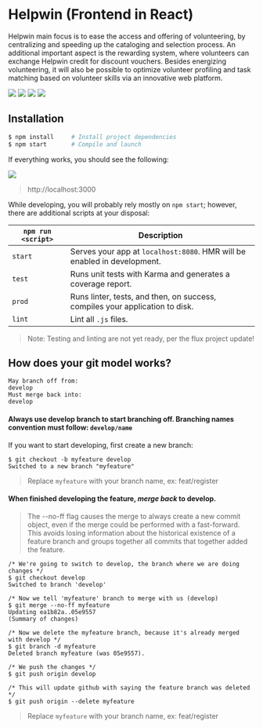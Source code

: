 # Helpwin (Frontend in React)

Helpwin main focus is to ease the access and offering of volunteering, by centralizing and speeding up the cataloging and selection process. An additional important aspect is the rewarding system, where volunteers can exchange Helpwin credit for discount vouchers.
Besides energizing volunteering, it will also be possible to optimize volunteer profiling and task matching based on volunteer skills via an innovative web platform.

<img src="https://image.prntscr.com/image/yv4iA2iQQlCTWq8CKP_Eig.png" />
<img src="https://image.prntscr.com/image/_OcIWkQ1SIePwY3M94uCFg.png" />
<img src="https://image.prntscr.com/image/zQAeudwtT-OO6J5rI8LqtA.png" />
<img src="https://image.prntscr.com/image/4nEeiXNDSN2T-1wfdx-2JA.png" />

## Installation

```bash
$ npm install     # Install project dependencies
$ npm start       # Compile and launch
```
If everything works, you should see the following:

<img src="http://image.prntscr.com/image/e44e998bb57d45f0b16f6fb1ddebffb8.png" />

> http://localhost:3000

While developing, you will probably rely mostly on `npm start`; however, there are additional scripts at your disposal:

|`npm run <script>`|Description|
|------------------|-----------|
|`start`|Serves your app at `localhost:8080`. HMR will be enabled in development.|
|`test`|Runs unit tests with Karma and generates a coverage report.|
|`prod`|Runs linter, tests, and then, on success, compiles your application to disk.|
|`lint`|Lint all `.js` files.|

> Note: Testing and linting are not yet ready, per the flux project update!

## How does your git model works?
```
May branch off from:
develop
Must merge back into:
develop
```

#### Always use develop branch to start branching off. Branching names convention must follow: `develop/name`

If you want to start developing, first create a new branch:

```
$ git checkout -b myfeature develop
Switched to a new branch "myfeature"
```

> Replace `myfeature` with your branch name, ex: feat/register

#### When finished developing the feature, ***merge back*** to develop.

> The --no-ff flag causes the merge to always create a new commit object, even if the merge could be performed with a fast-forward. This avoids losing information about the historical existence of a feature branch and groups together all commits that together added the feature.

```
/* We're going to switch to develop, the branch where we are doing changes */
$ git checkout develop
Switched to branch 'develop'

/* Now we tell 'myfeature' branch to merge with us (develop)
$ git merge --no-ff myfeature
Updating ea1b82a..05e9557
(Summary of changes)

/* Now we delete the myfeature branch, because it's already merged with develop */
$ git branch -d myfeature
Deleted branch myfeature (was 05e9557).

/* We push the changes */
$ git push origin develop

/* This will update github with saying the feature branch was deleted */
$ git push origin --delete myfeature

```

> Replace `myfeature` with your branch name, ex: feat/register
